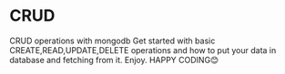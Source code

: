 # CRUD
CRUD operations with mongodb
Get started with basic CREATE,READ,UPDATE,DELETE operations and how to put your data in database and fetching from it.
Enjoy.
HAPPY CODING😊
